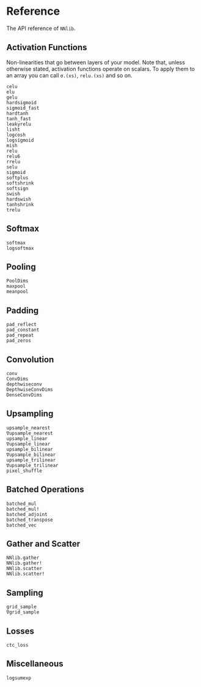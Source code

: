 # Reference

The API reference of `NNlib`.

## Activation Functions

Non-linearities that go between layers of your model. Note that, unless otherwise stated, activation functions operate on scalars. To apply them to an array you can call `σ.(xs)`, `relu.(xs)` and so on.

```@docs
celu
elu
gelu
hardsigmoid
sigmoid_fast
hardtanh
tanh_fast
leakyrelu
lisht
logcosh
logsigmoid
mish
relu
relu6
rrelu
selu
sigmoid
softplus
softshrink
softsign
swish
hardswish
tanhshrink
trelu
```

## Softmax

```@docs
softmax
logsoftmax 
```

## Pooling

```@docs
PoolDims
maxpool
meanpool
```

## Padding

```@docs
pad_reflect
pad_constant
pad_repeat
pad_zeros
```

## Convolution

```@docs
conv
ConvDims
depthwiseconv
DepthwiseConvDims
DenseConvDims
```

## Upsampling

```@docs
upsample_nearest
∇upsample_nearest
upsample_linear
∇upsample_linear
upsample_bilinear
∇upsample_bilinear
upsample_trilinear
∇upsample_trilinear
pixel_shuffle
```

## Batched Operations

```@docs
batched_mul
batched_mul!
batched_adjoint
batched_transpose
batched_vec
```

## Gather and Scatter

```@docs
NNlib.gather
NNlib.gather!
NNlib.scatter
NNlib.scatter!
```

## Sampling

```@docs
grid_sample
∇grid_sample
```

## Losses

```@docs
ctc_loss
```

## Miscellaneous

```@docs
logsumexp
```
